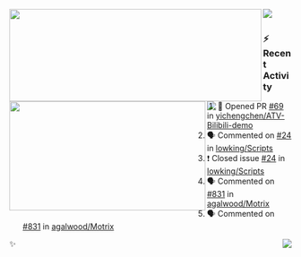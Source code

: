 <p>
  <p>
  <img align="left" width="450" height="165" src="https://github-readme-stats-git-masterrstaa-rickstaa.vercel.app/api?username=lowking&bg_color=0D1116&theme=synthwave&show_icons=true&hide_border=true&line_height=20&title_color=4E7C65&icon_color=555&show_owner=true&text_color=777&count_private=true"/>
  </p>
  <p>
  <img align="left" width="350" height="195" src="https://github-readme-stats-git-masterrstaa-rickstaa.vercel.app/api/top-langs/?layout=compact&username=lowking&bg_color=0D1116&theme=synthwave&show_icons=true&hide_border=true&line_height=20&title_color=4E7C65&icon_color=555&show_owner=true&text_color=777&hide&langs_count=4"/>
  </p>
  <p>
    <a align="left" href="https://t.me/Violettoy_bot"><img src="https://img.shields.io/badge/Telegram-%2352A4DB.svg?&style=social&logo=telegram&logoColor=white" /></a>&nbsp;&nbsp;
<!--     <img align="left" src="https://github.com/lowking/lowking/workflows/Waka%20Readme/badge.svg" />&nbsp;&nbsp; -->
    <img align="left" src="https://github.com/lowking/lowking/workflows/Activity%20Readme/badge.svg" />
  </p>
</p>

### :zap: Recent Activity

<!--START_SECTION:activity-->
1. 💪 Opened PR [#69](https://github.com/yichengchen/ATV-Bilibili-demo/pull/69) in [yichengchen/ATV-Bilibili-demo](https://github.com/yichengchen/ATV-Bilibili-demo)
2. 🗣 Commented on [#24](https://github.com/lowking/Scripts/issues/24) in [lowking/Scripts](https://github.com/lowking/Scripts)
3. ❗️ Closed issue [#24](https://github.com/lowking/Scripts/issues/24) in [lowking/Scripts](https://github.com/lowking/Scripts)
4. 🗣 Commented on [#831](https://github.com/agalwood/Motrix/issues/831) in [agalwood/Motrix](https://github.com/agalwood/Motrix)
5. 🗣 Commented on [#831](https://github.com/agalwood/Motrix/issues/831) in [agalwood/Motrix](https://github.com/agalwood/Motrix)
<!--END_SECTION:activity-->

✨<img align="right" src="http://profile-counter.glitch.me/lowking/count.svg"/>
